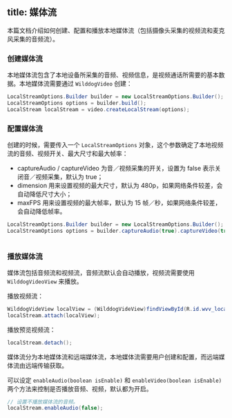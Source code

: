 title: 媒体流
---

本篇文档介绍如何创建、配置和播放本地媒体流（包括摄像头采集的视频流和麦克风采集的音频流）。


### 创建媒体流

本地媒体流包含了本地设备所采集的音频、视频信息，是视频通话所需要的基本数据。本地媒体流需要通过 `WilddogVideo` 创建：

```java
LocalStreamOptions.Builder builder = new LocalStreamOptions.Builder();
LocalStreamOptions options = builder.build();
LocalStream localStream = video.createLocalStream(options);
```

### 配置媒体流

创建的时候，需要传入一个 `LocalStreamOptions` 对象，这个参数确定了本地视频流的音频、视频开关、最大尺寸和最大帧率：
* captureAudio / captureVideo 为音／视频采集的开关，设置为 false 表示关闭音／视频采集，默认为 true；
* dimension 用来设置视频的最大尺寸，默认为 480p，如果网络条件较差，会自动降低尺寸大小；
* maxFPS 用来设置视频的最大帧率，默认为 15 帧／秒，如果网络条件较差，会自动降低帧率。

```java
LocalStreamOptions.Builder builder = new LocalStreamOptions.Builder();
LocalStreamOptions options = builder.captureAudio(true).captureVideo(true).dimension(LocalStreamOptions.Dimension.DIMENSION_720P).frameRate(30).build();
 
```

### 播放媒体流

媒体流包括音频流和视频流，音频流默认会自动播放，视频流需要使用 `WilddogVideoView` 来播放。

播放视频流：

```java
WilddogVideView localView = (WilddogVideView)findViewById(R.id.wvv_local);
localStream.attach(localView);
```

播放预览视频流：

```java
localStream.detach();
```

媒体流分为本地媒体流和远端媒体流，本地媒体流需要用户创建和配置，而远端媒体流由远端传输获取。

可以设定 `enableAudio(boolean isEnable)` 和 `enableVideo(boolean isEnable)` 两个方法来控制是否播放音频、视频，默认都为开启。

```java
// 设置不播放媒体流的音频。
localStream.enableAudio(false);
```
